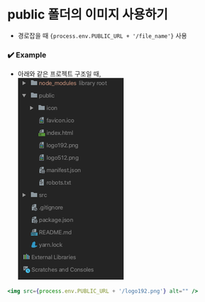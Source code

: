 # public 폴더의 이미지 사용하기
- 경로잡을 때 `{process.env.PUBLIC_URL + '/file_name'}` 사용

### ✔️ Example
- 아래와 같은 프로젝트 구조일 때, \
![project structure](.%5B20200909%5D_public_이미지_경로_images/ffc543d1.png)
```jsx
<img src={process.env.PUBLIC_URL + '/logo192.png'} alt="" />
```
